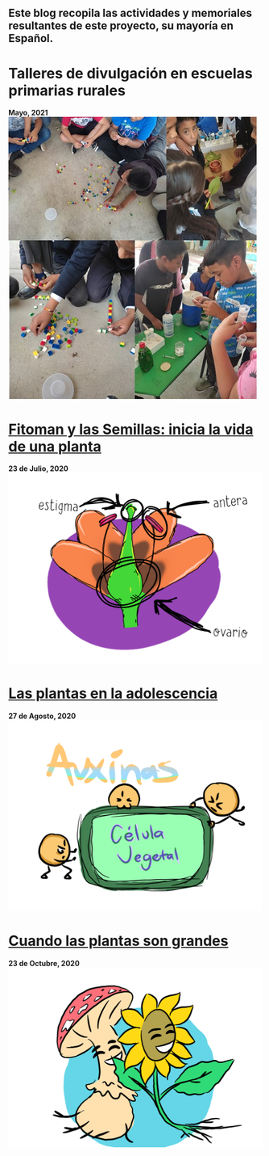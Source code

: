 ## Este blog recopila las actividades y memoriales resultantes de este proyecto, su mayoría en Español.

# Talleres de divulgación en escuelas primarias rurales
**Mayo, 2021**
![Image](viajes2021.jpg)

# [Fitoman y las Semillas: inicia la vida de una planta](https://www.facebook.com/BCEGWigbertoJimenezMoreno/videos/dosis-de-ciencia-para-ni%C3%B1os/331881044641816/)
**23 de Julio, 2020**
![Image](fitoman1.PNG)

# [Las plantas en la adolescencia](https://www.facebook.com/BCEGWigbertoJimenezMoreno/videos/dosis-de-ciencia-para-ni%C3%B1os/2715750965368765/)
**27 de Agosto, 2020**
![Image](fitoman2.PNG)

# [Cuando las plantas son grandes](https://fb.watch/ai_F2A6bTZ/)
**23 de Octubre, 2020**
![Image](fitoman3.png)
